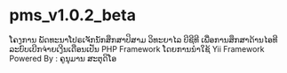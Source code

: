 # pms_v1.0.2_beta
ໂຄງການ ພັດທະນາໂປຣເຈັກນັກສຶກສາປິສາມ ວິທະຍາໄລ ບີຊີທີ ເພື່ອການສຶກສາດ້ານໄອທີ ລະບົບເບີກຈ່າຍເງີນເດືອນເປັນ PHP Framework ໂດຍການນໍາໃຊ້  Yii Framework Powered By : ຄູນຸມານ ສະຕຸດິໂອ
